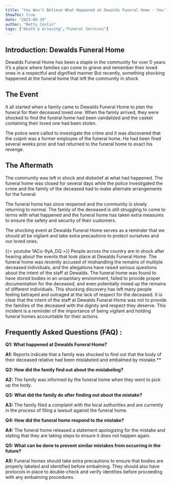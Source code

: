 ```yaml
---
title: "You Won't Believe What Happened at Dewalds Funeral Home - You'll Be Shocked!"
ShowToc: true 
date: "2023-08-19"
author: "Betty Conlin" 
tags: ["Death & Grieving","Funeral Services"]
---
```

## Introduction: Dewalds Funeral Home 

Dewalds Funeral Home has been a staple in the community for over 0 years It’s a place where families can come to grieve and remember their loved ones in a respectful and dignified manner But recently, something shocking happened at the funeral home that left the community in shock 

## The Event 

It all started when a family came to Dewalds Funeral Home to plan the funeral for their deceased loved one. When the family arrived, they were shocked to find the funeral home had been vandalized and the casket containing their loved one had been stolen. 

The police were called to investigate the crime and it was discovered that the culprit was a former employee of the funeral home. He had been fired several weeks prior and had returned to the funeral home to exact his revenge. 

## The Aftermath 

The community was left in shock and disbelief at what had happened. The funeral home was closed for several days while the police investigated the crime and the family of the deceased had to make alternate arrangements for the funeral. 

The funeral home has since reopened and the community is slowly returning to normal. The family of the deceased is still struggling to come to terms with what happened and the funeral home has taken extra measures to ensure the safety and security of their customers. 

The shocking event at Dewalds Funeral Home serves as a reminder that we should all be vigilant and take extra precautions to protect ourselves and our loved ones.

{{< youtube 1ACo-9yA_DQ >}} 
People across the country are in shock after hearing about the events that took place at Dewalds Funeral Home. The funeral home was recently accused of mishandling the remains of multiple deceased individuals, and the allegations have raised serious questions about the intent of the staff at Dewalds. The funeral home was found to have stored bodies in an unsanitary environment, failed to provide proper documentation for the deceased, and even potentially mixed up the remains of different individuals. This shocking discovery has left many people feeling betrayed and outraged at the lack of respect for the deceased. It is clear that the intent of the staff at Dewalds Funeral Home was not to provide the families of the deceased with the dignity and respect they deserve. This incident is a reminder of the importance of being vigilant and holding funeral homes accountable for their actions.

## Frequently Asked Questions (FAQ) :
**Q1: What happened at Dewalds Funeral Home?**

**A1:** Reports indicate that a family was shocked to find out that the body of their deceased relative had been mislabeled and embalmed by mistake.**

**Q2: How did the family find out about the mislabeling?**

**A2:** The family was informed by the funeral home when they went to pick up the body. 

**Q3: What did the family do after finding out about the mistake?**

**A3:** The family filed a complaint with the local authorities and are currently in the process of filing a lawsuit against the funeral home. 

**Q4: How did the funeral home respond to the mistake?**

**A4:** The funeral home released a statement apologizing for the mistake and stating that they are taking steps to ensure it does not happen again. 

**Q5: What can be done to prevent similar mistakes from occurring in the future?**

**A5:** Funeral homes should take extra precautions to ensure that bodies are properly labeled and identified before embalming. They should also have protocols in place to double-check and verify identities before proceeding with any embalming procedures.



